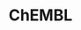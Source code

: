---
layout: default
bigquery: https://console.cloud.google.com/bigquery?p=patents-public-data&d=ebi_chembl&page=dataset
citation: '"The ChEMBL database in 2017." Anna Gaulton, Anne Hersey, Michał Nowotka,
  A Patrícia Bento, Jon Chambers, David Mendez, Prudence Mutowo, Francis Atkinson,
  Louisa J Bellis, Elena Cibrián-Uhalte, Mark Davies, Nathan Dedman, Anneli Karlsson,
  María Paula Magariños, John P Overington, George Papadatos, Ines Smit, Andrew R
  Leach Nucleic acids Research (2017) 45 (Database Issue), D945-D954'
contributors: European Bioinformatics Institute
cost: None
description: ChEMBL Data is a manually curated database of small molecules used in
  drug discovery, including information about existing patented drugs.
documentation: 'schema: https://www.ebi.ac.uk/chembl/db_schema


  '
last_edit: Mon, 04 Apr 2022 19:07:30 GMT
location: https://console.cloud.google.com/marketplace/product/google_patents_public_datasets/chembl
maintained_by: EMBL-EBI, an outstation of European Molecular Biology Laboratory
related_publications: '

  ChEMBL: towards direct deposition of bioassay data.


  Mendez D, Gaulton A, Bento AP, Chambers J, De Veij M, Félix E, Magariños MP, Mosquera
  JF, Mutowo P, Nowotka M, Gordillo-Marañón M, Hunter F, Junco L, Mugumbate G, Rodriguez-Lopez
  M, Atkinson F, Bosc N, Radoux CJ, Segura-Cabrera A, Hersey A, Leach AR.


  — Nucleic Acids Res. 2019; 47(D1):D930-D940. doi: 10.1093/nar/gky1075

  '
schema_fields: '[''sei'', ''level3'', ''related_tid'', ''ass_cls_map_id'', ''short_name'',
  ''stem'', ''domain_id'', ''priority'', ''annotation'', ''acd_most_bpka'', ''result_flag'',
  ''sequence_md5sum'', ''compound_key'', ''ddd_id'', ''cell_source_tissue'', ''assay_tissue'',
  ''substrate_record_id'', ''num_ro5_violations'', ''orig_description'', ''met_comment'',
  ''num_alerts'', ''acd_logp'', ''availability_type'', ''target_type'', ''bei'', ''doc_id'',
  ''name'', ''strength'', ''upper_value'', ''class_level'', ''approval_date'', ''job_id'',
  ''applicant_full_name'', ''enzyme_tid'', ''protein_class_id'', ''as_id'', ''confidence'',
  ''mw_monoisotopic'', ''helm_notation'', ''predbind_id'', ''l4'', ''l1'', ''units'',
  ''updated_by'', ''abstract'', ''heavy_atoms'', ''cell_ontology_id'', ''ddd_units'',
  ''ap_id'', ''assay_organism'', ''polymer_flag'', ''first_approval'', ''set_name'',
  ''product_id'', ''who_extra'', ''standard_type'', ''curation_comment'', ''warnref_id'',
  ''standard_upper_value'', ''qudt_units'', ''hbd'', ''cpd_str_alert_id'', ''ad_type'',
  ''site_residues'', ''protein_class_desc'', ''standard_text_value'', ''usan_year'',
  ''patent_expire_date'', ''full_mwt'', ''alert_set_id'', ''rtb'', ''oc_id'', ''withdrawn_flag'',
  ''mc_tax_id'', ''ridx'', ''level1'', ''stem_class'', ''mc_target_name'', ''relationship_desc'',
  ''parent_id'', ''structure_type'', ''molregno'', ''start_position'', ''standard_inchi'',
  ''cidx'', ''oral'', ''submission_date'', ''ingredient'', ''prediction_method'',
  ''assay_cell_type'', ''comp_class_id'', ''patent_use_code'', ''smid'', ''domain_type'',
  ''parenteral'', ''mol_hrac_id'', ''usan_substem'', ''sitecomp_id'', ''protclasssyn_id'',
  ''src_short_name'', ''curated_by'', ''standard_value'', ''mesh_heading'', ''level4'',
  ''sequence'', ''doc_type'', ''cellosaurus_id'', ''smarts'', ''relationship_type'',
  ''src_id'', ''comp_go_id'', ''homologue'', ''pubmed_id'', ''drugind_id'', ''tissue_id'',
  ''cell_source_tax_id'', ''prod_pat_id'', ''l8'', ''company'', ''idx'', ''ddd_value'',
  ''standard_units'', ''data_validity_comment'', ''assay_class_id'', ''cell_source_organism'',
  ''hba_lipinski'', ''hrac_code'', ''action_type'', ''source'', ''full_molformula'',
  ''mec_id'', ''class_type'', ''journal'', ''published_relation'', ''biocomp_id'',
  ''cl_lincs_id'', ''assay_subcellular_fraction'', ''domain_name'', ''component_type'',
  ''entity_type'', ''co_stem_id'', ''text_value'', ''bao_format'', ''compound_name'',
  ''warning_type'', ''aspect'', ''assay_param_id'', ''research_stem'', ''assay_tax_id'',
  ''label'', ''mesh_id'', ''standard_inchi_key'', ''qed_weighted'', ''prodrug'', ''parameter_value'',
  ''mecref_id'', ''log_id'', ''l5'', ''parent_go_id'', ''activity_comment'', ''dosage_form'',
  ''bto_id'', ''ref_type'', ''warning_description'', ''component_id'', ''max_phase_for_ind'',
  ''targcomp_id'', ''chebi_par_id'', ''innovator_company'', ''chirality'', ''variant_id'',
  ''hbd_lipinski'', ''drug_record_id'', ''drug_product_flag'', ''downgraded'', ''atc_code'',
  ''ref_url'', ''mol_atc_id'', ''assay_test_type'', ''acd_most_apka'', ''isoform'',
  ''major_class'', ''status'', ''cell_name'', ''issue'', ''record_id'', ''published_type'',
  ''level3_description'', ''targrel_id'', ''site_name'', ''direct_interaction'', ''standard_flag'',
  ''caloha_id'', ''usan_stem'', ''target_desc'', ''le'', ''irac_code'', ''relation'',
  ''synonyms'', ''confidence_score'', ''protein_class_synonym'', ''tid'', ''assay_category'',
  ''binding_site_comment'', ''aromatic_rings'', ''published_units'', ''src_assay_id'',
  ''volume'', ''mechanism_comment'', ''country'', ''therapeutic_flag'', ''level4_description'',
  ''previous_company'', ''last_page'', ''usan_stem_id'', ''trade_name'', ''tid_fixed'',
  ''alert_name'', ''frac_class_id'', ''src_compound_id'', ''efo_term'', ''published_value'',
  ''target_mapping'', ''max_phase'', ''formulation_id'', ''indication_class'', ''met_conversion'',
  ''publication_number'', ''mechanism_of_action'', ''patent_no'', ''domain_description'',
  ''entity_id'', ''molfile'', ''bao_id'', ''accession'', ''db_source'', ''warning_id'',
  ''first_page'', ''cell_id'', ''assay_desc'', ''source_domain_id'', ''withdrawn_class'',
  ''site_id'', ''creation_date'', ''canonical_smiles'', ''uberon_id'', ''db_version'',
  ''assay_id'', ''level5'', ''mc_organism'', ''pref_name'', ''pathway_id'', ''cx_most_bpka'',
  ''first_in_class'', ''species_group_flag'', ''metabolite_record_id'', ''withdrawn_reason'',
  ''efo_id'', ''lle'', ''enzyme_name'', ''black_box_warning'', ''num_lipinski_ro5_violations'',
  ''molecular_mechanism'', ''warning_class'', ''warning_country'', ''normal_range_min'',
  ''active_ingredient'', ''natural_product'', ''go_id'', ''compsyn_id'', ''hba'',
  ''level2_description'', ''pchembl_value'', ''route'', ''met_id'', ''nda_type'',
  ''actsm_id'', ''topical'', ''tax_id'', ''alogp'', ''chembl_id'', ''irac_class_id'',
  ''path'', ''comments'', ''type'', ''activity_count'', ''src_description'', ''molecular_species'',
  ''res_stem_id'', ''parameter_type'', ''frac_code'', ''uo_units'', ''subgroup'',
  ''assay_source'', ''ref_id'', ''activity_id'', ''pathway_key'', ''acd_logd'', ''mc_target_type'',
  ''dosed_ingredient'', ''inorganic_flag'', ''stat'', ''rgid'', ''mol_irac_id'', ''cx_logp'',
  ''patent_id'', ''mc_target_accession'', ''mutation'', ''ro3_pass'', ''organism'',
  ''parent_molregno'', ''description'', ''assay_strain'', ''ddd_comment'', ''normal_range_max'',
  ''l3'', ''molecule_type'', ''cell_description'', ''assay_type'', ''standard_relation'',
  ''version'', ''molsyn_id'', ''std_act_id'', ''delist_flag'', ''bao_endpoint'', ''withdrawn_country'',
  ''mw_freebase'', ''aidx'', ''relationship'', ''syn_type'', ''component_synonym'',
  ''psa'', ''compd_id'', ''level1_description'', ''alert_id'', ''who_name'', ''level2'',
  ''indref_id'', ''clo_id'', ''year'', ''mol_frac_id'', ''value'', ''toid'', ''l6'',
  ''active_molregno'', ''updated_on'', ''doi'', ''end_position'', ''cx_most_apka'',
  ''definition'', ''hrac_class_id'', ''withdrawn_year'', ''l7'', ''l2'', ''warning_year'',
  ''authors'', ''ddd_admr'', ''usan_stem_definition'', ''disease_efficacy'', ''title'',
  ''parent_type'', ''tbl'', ''last_active'', ''cx_logd'', ''metref_id'', ''drug_substance_flag'',
  ''potential_duplicate'', ''selectivity_comment'']'
shortname: chembl
tags:
- biotechnology
- health
- chemical
- bioinformatics
- medical
terms_of_use: CC BY-SA 3.0
title: ChEMBL
uuid: e232a192-965c-4ec9-904c-155b6dfe56c5
---
